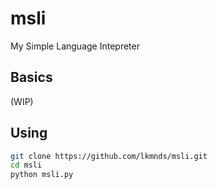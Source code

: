 # msli
My Simple Language Intepreter

## Basics

(WIP)

## Using

```bash
git clone https://github.com/lkmnds/msli.git
cd msli
python msli.py
```
